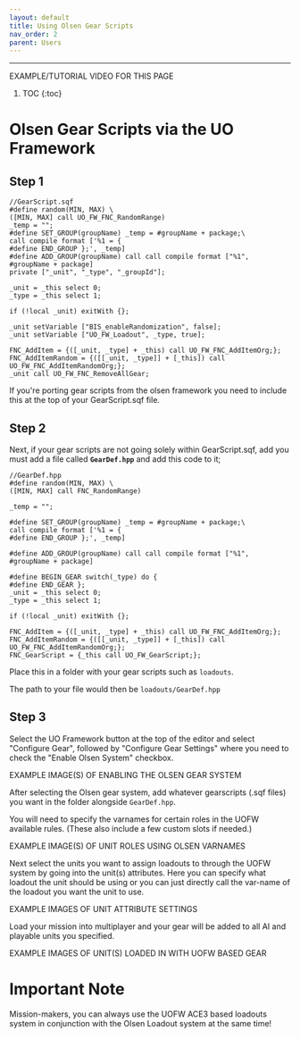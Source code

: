 ```yaml
---
layout: default
title: Using Olsen Gear Scripts
nav_order: 2
parent: Users
---
```


---

EXAMPLE/TUTORIAL VIDEO FOR THIS PAGE


<!-- Should video be at the top or the bottom of the page(s) ? -->
	
1. TOC
{:toc}

# Olsen Gear Scripts via the UO Framework

## Step 1
```
//GearScript.sqf
#define random(MIN, MAX) \
([MIN, MAX] call UO_FW_FNC_RandomRange)
_temp = "";
#define SET_GROUP(groupName) _temp = #groupName + package;\
call compile format ['%1 = {
#define END_GROUP };', _temp]
#define ADD_GROUP(groupName) call call compile format ["%1", #groupName + package]
private ["_unit", "_type", "_groupId"];

_unit = _this select 0;
_type = _this select 1;

if (!local _unit) exitWith {};

_unit setVariable ["BIS_enableRandomization", false];
_unit setVariable ["UO_FW_Loadout", _type, true];

FNC_AddItem = {([_unit, _type] + _this) call UO_FW_FNC_AddItemOrg;};
FNC_AddItemRandom = {([[_unit, _type]] + [_this]) call UO_FW_FNC_AddItemRandomOrg;};
_unit call UO_FW_FNC_RemoveAllGear;
```

If you're porting gear scripts from the olsen framework you need to include this at the top of your GearScript.sqf file.

## Step 2

Next, if your gear scripts are not going solely within GearScript.sqf, add you must add a file called **``GearDef.hpp``** and add this code to it;

```
//GearDef.hpp
#define random(MIN, MAX) \
([MIN, MAX] call FNC_RandomRange)

_temp = "";

#define SET_GROUP(groupName) _temp = #groupName + package;\
call compile format ['%1 = {
#define END_GROUP };', _temp]

#define ADD_GROUP(groupName) call call compile format ["%1", #groupName + package]

#define BEGIN_GEAR switch(_type) do {
#define END_GEAR };
_unit = _this select 0;
_type = _this select 1;

if (!local _unit) exitWith {};

FNC_AddItem = {([_unit, _type] + _this) call UO_FW_FNC_AddItemOrg;};
FNC_AddItemRandom = {([[_unit, _type]] + [_this]) call UO_FW_FNC_AddItemRandomOrg;};
FNC_GearScript = {_this call UO_FW_GearScript;};
```

Place this in a folder with your gear scripts such as ``loadouts``.

The path to your file would then be ``loadouts/GearDef.hpp``

## Step 3

Select the UO Framework button at the top of the editor and select "Configure Gear", followed by "Configure Gear Settings" where you need to check the "Enable Olsen System" checkbox.

EXAMPLE IMAGE(S) OF ENABLING THE OLSEN GEAR SYSTEM

After selecting the Olsen gear system, add whatever gearscripts (.sqf files) you want in the folder alongside ``GearDef.hpp``.

You will need to specify the varnames for certain roles in the UOFW available rules. (These also include a few custom slots if needed.)

EXAMPLE IMAGE(S) OF UNIT ROLES USING OLSEN VARNAMES

Next select the units you want to assign loadouts to through the UOFW system by going into the unit(s) attributes. Here you can specify what loadout the unit should be using or you can just directly call the var-name of the loadout you want the unit to use.

EXAMPLE IMAGES OF UNIT ATTRIBUTE SETTINGS

Load your mission into multiplayer and your gear will be added to all AI and playable units you specified.

EXAMPLE IMAGES OF UNIT(S) LOADED IN WITH UOFW BASED GEAR

# Important Note
Mission-makers, you can always use the UOFW ACE3 based loadouts system in conjunction with the Olsen Loadout system at the same time!
